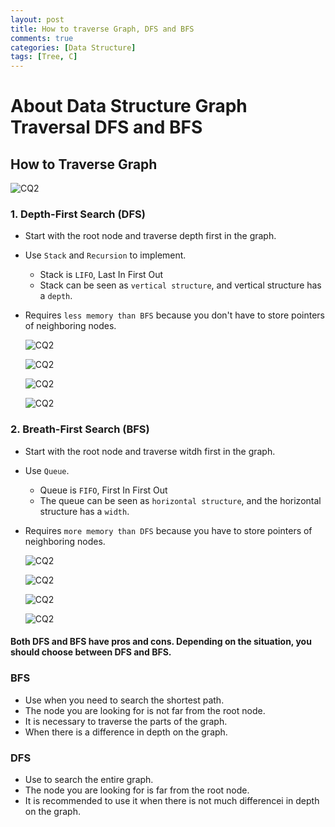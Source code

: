 ```yaml
---
layout: post
title: How to traverse Graph, DFS and BFS
comments: true
categories: [Data Structure]
tags: [Tree, C]
---
```


# About Data Structure Graph Traversal DFS and BFS

## How to Traverse Graph

![CQ2](/public/images/3graph1.PNG)

### 1. Depth-First Search (DFS)

- Start with the root node and traverse depth first in the graph.
- Use `Stack` and `Recursion` to implement.
  - Stack is `LIFO`, Last In First Out
  - Stack can be seen as `vertical structure`, and vertical structure has a `depth`.
- Requires `less memory than BFS` because you don't have to store pointers of neighboring nodes.

  ![CQ2](/public/images/3graph8.PNG)

  ![CQ2](/public/images/3graph5.PNG)

  ![CQ2](/public/images/3graph9.PNG)

  ![CQ2](/public/images/3graph2.PNG)

### 2. Breath-First Search (BFS)

- Start with the root node and traverse witdh first in the graph.
- Use `Queue`.
  - Queue is `FIFO`, First In First Out
  - The queue can be seen as `horizontal structure`, and the horizontal structure has a `width`.
- Requires `more memory than DFS` because you have to store pointers of neighboring nodes.

  ![CQ2](/public/images/3graph7.PNG)

  ![CQ2](/public/images/3graph6.PNG)

  ![CQ2](/public/images/3graph10.PNG)

  ![CQ2](/public/images/3graph3.PNG)

#### Both DFS and BFS have pros and cons. Depending on the situation, you should choose between DFS and BFS.

### BFS

- Use when you need to search the shortest path.
- The node you are looking for is not far from the root node.
- It is necessary to traverse the parts of the graph.
- When there is a difference in depth on the graph.

### DFS

- Use to search the entire graph.
- The node you are looking for is far from the root node.
- It is recommended to use it when there is not much differencei in depth on the graph.
